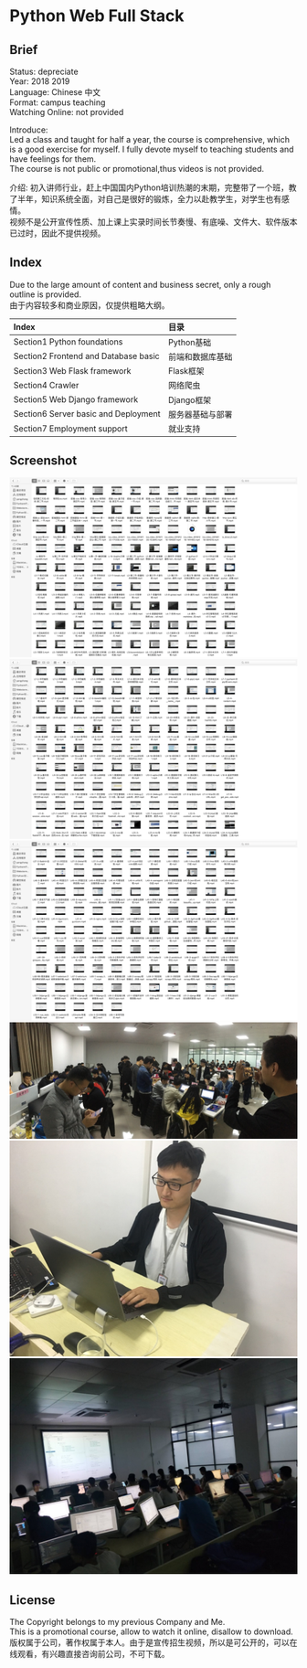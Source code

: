 Python Web Full Stack
===
## Brief
Status: depreciate  
Year: 2018 2019  
Language: Chinese 中文  
Format: campus teaching  
Watching Online: not provided  

Introduce:  
Led a class and taught for half a year, the course is comprehensive, which is a good exercise for myself.
I fully devote myself to teaching students and have feelings for them.  
The course is not public or promotional,thus videos is not provided.  

介绍: 
初入讲师行业，赶上中国国内Python培训热潮的末期，完整带了一个班，教了半年，知识系统全面，对自己是很好的锻炼，全力以赴教学生，对学生也有感情。  
视频不是公开宣传性质、加上课上实录时间长节奏慢、有底噪、文件大、软件版本已过时，因此不提供视频。
## Index
Due to the large amount of content and business secret, only a rough outline is provided.  
由于内容较多和商业原因，仅提供粗略大纲。  

| Index                                | 目录        |
|:-------------------------------------|:----------|
| Section1 Python foundations          | Python基础  |
| Section2 Frontend and Database basic | 前端和数据库基础  |
| Section3 Web Flask framework         | Flask框架   |
| Section4 Crawler                     | 网络爬虫      |
| Section5 Web Django framework        | Django框架  |
| Section6 Server basic and Deployment | 服务器基础与部署  |
| Section7 Employment support          | 就业支持      |


## Screenshot
![1](./README_IMG/1.png)
![2](./README_IMG/2.png)
![3](./README_IMG/3.png)
![4](./README_IMG/4.jpeg)
![5](./README_IMG/5.jpeg)
![6](./README_IMG/6.jpeg)

## License
The Copyright belongs to my previous Company and Me.  
This is a promotional course, allow to watch it online, disallow to download.  
版权属于公司，著作权属于本人。由于是宣传招生视频，所以是可公开的，可以在线观看，有兴趣直接咨询前公司，不可下载。